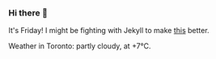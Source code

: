 ### Hi there :wave:

It's Friday! I might be fighting with Jekyll to make [this](https://swissclubtoronto.ca) better.

Weather in Toronto: partly cloudy, at +7°C.
